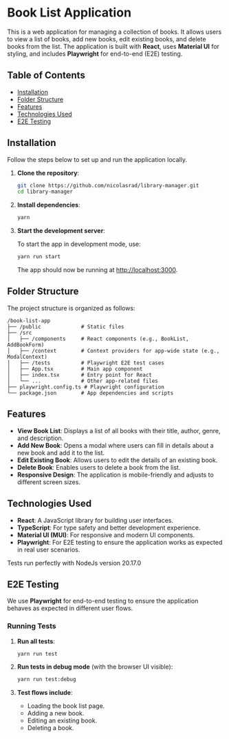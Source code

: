 # **Book List Application**

This is a web application for managing a collection of books. It allows users to view a list of books, add new books, edit existing books, and delete books from the list. The application is built with **React**, uses **Material UI** for styling, and includes **Playwright** for end-to-end (E2E) testing.

## **Table of Contents**

- [Installation](#installation)
- [Folder Structure](#folder-structure)
- [Features](#features)
- [Technologies Used](#technologies-used)
- [E2E Testing](#e2e-testing)

## **Installation**

Follow the steps below to set up and run the application locally.

1. **Clone the repository**:

   ```bash
   git clone https://github.com/nicolasrad/library-manager.git
   cd library-manager
   ```

2. **Install dependencies**:

   ```bash
   yarn
   ```

3. **Start the development server**:

   To start the app in development mode, use:

   ```bash
   yarn run start
   ```

   The app should now be running at [http://localhost:3000](http://localhost:3000).

## **Folder Structure**

The project structure is organized as follows:

```
/book-list-app
├── /public             # Static files
├── /src
│   ├── /components     # React components (e.g., BookList, AddBookForm)
│   ├── /context        # Context providers for app-wide state (e.g., ModalContext)
│   ├── /tests          # Playwright E2E test cases
│   ├── App.tsx         # Main app component
│   ├── index.tsx       # Entry point for React
│   └── ...             # Other app-related files
├── playwright.config.ts # Playwright configuration
└── package.json        # App dependencies and scripts
```

## **Features**

- **View Book List**: Displays a list of all books with their title, author, genre, and description.
- **Add New Book**: Opens a modal where users can fill in details about a new book and add it to the list.
- **Edit Existing Book**: Allows users to edit the details of an existing book.
- **Delete Book**: Enables users to delete a book from the list.
- **Responsive Design**: The application is mobile-friendly and adjusts to different screen sizes.

## **Technologies Used**

- **React**: A JavaScript library for building user interfaces.
- **TypeScript**: For type safety and better development experience.
- **Material UI (MUI)**: For responsive and modern UI components.
- **Playwright**: For E2E testing to ensure the application works as expected in real user scenarios.

Tests run perfectly with NodeJs version 20.17.0

## **E2E Testing**

We use **Playwright** for end-to-end testing to ensure the application behaves as expected in different user flows.

### Running Tests

1. **Run all tests**:

   ```bash
   yarn run test
   ```

2. **Run tests in debug mode** (with the browser UI visible):

   ```bash
   yarn run test:debug
   ```

3. **Test flows include**:
   - Loading the book list page.
   - Adding a new book.
   - Editing an existing book.
   - Deleting a book.
